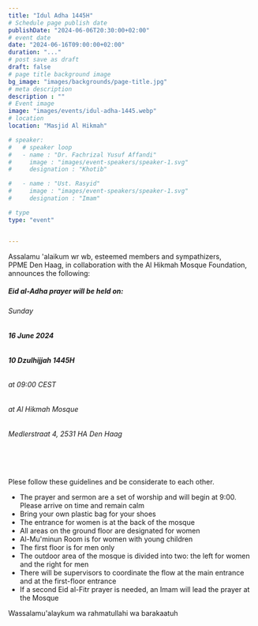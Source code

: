 ```yaml
---
title: "Idul Adha 1445H"
# Schedule page publish date
publishDate: "2024-06-06T20:30:00+02:00"
# event date
date: "2024-06-16T09:00:00+02:00"
duration: "..."
# post save as draft
draft: false
# page title background image
bg_image: "images/backgrounds/page-title.jpg"
# meta description
description : ""
# Event image
image: "images/events/idul-adha-1445.webp"
# location
location: "Masjid Al Hikmah"

# speaker:
#   # speaker loop
#   - name : "Dr. Fachrizal Yusuf Affandi"
#     image : "images/event-speakers/speaker-1.svg"
#     designation : "Khotib"

#   - name : "Ust. Rasyid"
#     image : "images/event-speakers/speaker-1.svg"
#     designation : "Imam"

# type
type: "event"


---
```


Assalamu 'alaikum wr wb, esteemed members and sympathizers,<br/>
PPME Den Haag, in collaboration with the Al Hikmah Mosque Foundation, announces the following:


##### Eid al-Adha prayer will be held on: </br>
###### Sunday </br>
###### <b>16 June 2024</b> </br>
###### **10 Dzulhijjah 1445H**
###### at 09:00 CEST </br>
###### at Al Hikmah Mosque </br>
###### Medlerstraat 4, 2531 HA Den Haag


<br/>
<br/>

Plese follow these guidelines and be considerate to each other.


* The prayer and sermon are a set of worship and will begin at 9:00. Please arrive on time and remain calm
* Bring your own plastic bag for your shoes
* The entrance for women is at the back of the mosque
* All areas on the ground floor are designated for women
* Al-Mu'minun Room is for women with young children
* The first floor is for men only
* The outdoor area of the mosque is divided into two: the left for women and the right for men
* There will be supervisors to coordinate the flow at the main entrance and at the first-floor entrance 
* If a second Eid al-Fitr prayer is needed, an Imam will lead the prayer at the Mosque



Wassalamu'alaykum wa rahmatullahi wa barakaatuh


